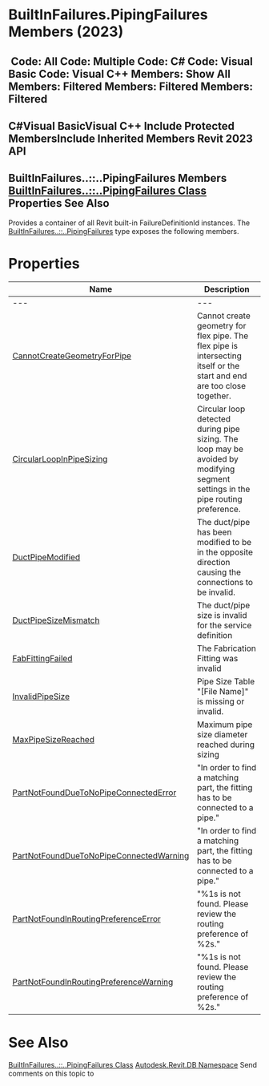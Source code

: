 # BuiltInFailures.PipingFailures Members (2023)

﻿
 Code: All Code: Multiple Code: C# Code: Visual Basic Code: Visual C++  Members: Show All Members: Filtered Members: Filtered Members: Filtered   
---  
C#Visual BasicVisual C++
Include Protected MembersInclude Inherited Members
Revit 2023 API  
---  
BuiltInFailures..::..PipingFailures Members  
[BuiltInFailures..::..PipingFailures Class](315ce880-e60a-1af9-bdf9-09ac738260c6.md "BuiltInFailures.PipingFailures Class") Properties See Also  
---  
Provides a container of all Revit built-in FailureDefinitionId instances.
The [BuiltInFailures..::..PipingFailures](315ce880-e60a-1af9-bdf9-09ac738260c6.md "BuiltInFailures.PipingFailures Class") type exposes the following members.
# Properties
| Name | Description |
| --- | --- |
| --- | --- | --- |
| [CannotCreateGeometryForPipe](3d587a64-ba7b-4b9c-a9dd-cc96a871efa9.md "CannotCreateGeometryForPipe Property") | Cannot create geometry for flex pipe. The flex pipe is intersecting itself or the start and end are too close together. |
| [CircularLoopInPipeSizing](4bb998b0-7378-c517-17e9-cd288e075dd2.md "CircularLoopInPipeSizing Property") | Circular loop detected during pipe sizing. The loop may be avoided by modifying segment settings in the pipe routing preference. |
| [DuctPipeModified](9c949e78-6455-3d1a-53c2-261be2c7a949.md "DuctPipeModified Property") | The duct/pipe has been modified to be in the opposite direction causing the connections to be invalid. |
| [DuctPipeSizeMismatch](a7f8ebb9-def8-67bf-34e2-31992fa67173.md "DuctPipeSizeMismatch Property") | The duct/pipe size is invalid for the service definition |
| [FabFittingFailed](78cc4aad-1d3d-587c-6756-e0fdde30d23f.md "FabFittingFailed Property") | The Fabrication Fitting was invalid |
| [InvalidPipeSize](eb523735-344d-3cac-fea0-7ea078e724a2.md "InvalidPipeSize Property") | Pipe Size Table "[File Name]" is missing or invalid. |
| [MaxPipeSizeReached](92ee1567-2083-9425-ae91-911b56cd1030.md "MaxPipeSizeReached Property") | Maximum pipe size diameter reached during sizing |
| [PartNotFoundDueToNoPipeConnectedError](a51aa46c-d6ed-ec08-f1b8-607f7d00b9b9.md "PartNotFoundDueToNoPipeConnectedError Property") | "In order to find a matching part, the fitting has to be connected to a pipe." |
| [PartNotFoundDueToNoPipeConnectedWarning](de1c2939-4dcb-16a7-bc27-b448cb539ed6.md "PartNotFoundDueToNoPipeConnectedWarning Property") | "In order to find a matching part, the fitting has to be connected to a pipe." |
| [PartNotFoundInRoutingPreferenceError](0e14fef1-ceb2-dd88-e352-a22f55cc7605.md "PartNotFoundInRoutingPreferenceError Property") | "%1s is not found. Please review the routing preference of %2s." |
| [PartNotFoundInRoutingPreferenceWarning](f09863b3-e48b-b548-c42f-56299b1b52a3.md "PartNotFoundInRoutingPreferenceWarning Property") | "%1s is not found. Please review the routing preference of %2s." |

# See Also
[BuiltInFailures..::..PipingFailures Class](315ce880-e60a-1af9-bdf9-09ac738260c6.md "BuiltInFailures.PipingFailures Class")
[Autodesk.Revit.DB Namespace](87546ba7-461b-c646-cbb1-2cb8f5bff8b2.md "Autodesk.Revit.DB Namespace")
Send comments on this topic to 